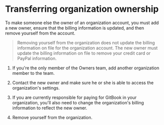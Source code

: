 # Transferring organization ownership

To make someone else the owner of an organization account, you must add a new owner, ensure that the billing information is updated, and then remove yourself from the account.

> Removing yourself from the organization does not update the billing information on file for the organization account. The new owner must update the billing information on file to remove your credit card or PayPal information.

1. If you're the only member of the Owners team, add another organization member to the team.

2. Contact the new owner and make sure he or she is able to access the organization's settings.

3. If you are currently responsible for paying for GitBook in your organization, you'll also need to change the organization's billing information to reflect the new owner.

4. Remove yourself from the organization.
